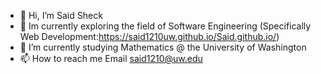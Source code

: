 - 👋 Hi, I’m Said Sheck
- 👀 Im currently exploring the field of Software Engineering (Specifically Web Development:https://said1210uw.github.io/Said.github.io/) 
- 🌱 I’m currently studying Mathematics @ the University of Washington
- 📫 How to reach me Email said1210@uw.edu

<!---
said1210UW/said1210UW is a ✨ special ✨ repository because its `README.md` (this file) appears on your GitHub profile.
You can click the Preview link to take a look at your changes.
--->

